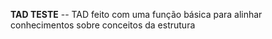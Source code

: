 **TAD TESTE**
-- TAD feito com uma função básica para alinhar conhecimentos sobre conceitos da estrutura
